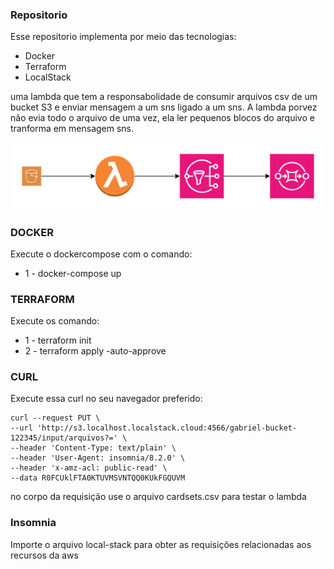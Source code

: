 ### Repositorio
Esse repositorio implementa por meio das tecnologias:
 * Docker
 * Terraform
 * LocalStack
 
uma lambda que tem a responsabolidade de consumir arquivos csv de um bucket S3 e enviar mensagem a um sns ligado a um sns.
A lambda porvez não evia todo o arquivo de uma vez, ela ler pequenos blocos do arquivo e tranforma em mensagem sns.

<div style="text-align: center;">
  <img src="./asserts/localstack.png"/>
</div>



### DOCKER
Execute o dockercompose com o comando:
- 1 - docker-compose up

### TERRAFORM
Execute os comando:
- 1 - terraform init
- 2 - terraform apply -auto-approve

### CURL
Execute essa curl no seu navegador preferido:

    curl --request PUT \
    --url 'http://s3.localhost.localstack.cloud:4566/gabriel-bucket-122345/input/arquivos?=' \
    --header 'Content-Type: text/plain' \
    --header 'User-Agent: insomnia/8.2.0' \
    --header 'x-amz-acl: public-read' \
    --data R0FCUklFTA0KTUVMSVNTQQ0KUkFGQUVM
no corpo da requisição use o arquivo cardsets.csv para testar o lambda

### Insomnia
Importe o arquivo local-stack para obter as requisições relacionadas aos recursos da aws
